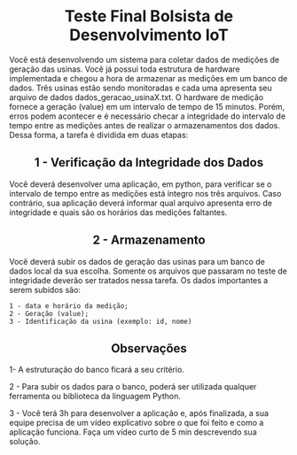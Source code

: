 <h1 align="center"> Teste Final Bolsista de Desenvolvimento IoT</h1>

Você está desenvolvendo um sistema para coletar dados de medições de geração das usinas. Você já possui toda estrutura de hardware implementada e chegou a hora de armazenar as medições em um banco de dados. Três usinas estão sendo monitoradas e cada uma apresenta seu arquivo de dados dados_geracao_usinaX.txt. O hardware de medição fornece a geração (value) em um intervalo de tempo de 15 minutos. Porém, erros podem acontecer e é necessário checar a integridade do intervalo de tempo entre as medições antes de realizar o armazenamentos dos dados. Dessa forma, a tarefa é dividida em duas etapas:

<h2 align="center"> 1 - Verificação da Integridade dos Dados</h2>
Você deverá desenvolver uma aplicação, em python, para verificar se o intervalo de tempo entre as medições está íntegro nos três arquivos. Caso contrário, sua aplicação deverá informar qual arquivo apresenta erro de integridade e quais são os horários das medições faltantes. 

<h2 align="center"> 2 - Armazenamento</h2>
Você deverá subir os dados de geração das usinas para um banco de dados local da sua escolha. Somente os arquivos que passaram no teste de integridade deverão ser tratados nessa tarefa. Os dados importantes a serem subidos são: 

    1 - data e horário da medição;
    2 - Geração (value);
    3 - Identificação da usina (exemplo: id, nome)

<h2 align="center"> Observações</h2>
1- A estruturação do banco ficará a seu critério.

2 - Para subir os dados para o banco, poderá ser utilizada qualquer ferramenta ou biblioteca da linguagem Python.

3 - Você terá 3h para desenvolver a aplicação e, após finalizada, a sua equipe precisa de um vídeo explicativo sobre o que foi feito e como a aplicação funciona. Faça um vídeo curto de 5 min descrevendo sua solução.


